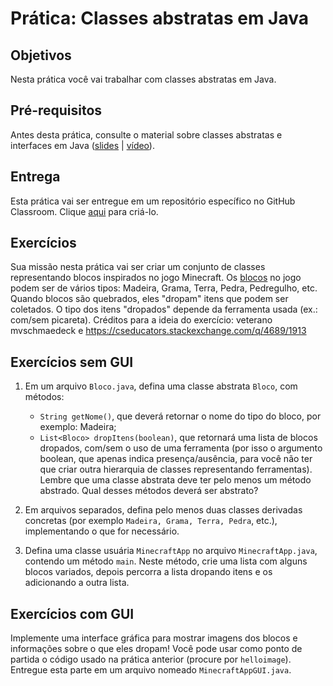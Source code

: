 # Prática: Classes abstratas em Java


## Objetivos
Nesta prática você vai trabalhar com classes abstratas em Java.

## Pré-requisitos

Antes desta prática, consulte o material sobre classes abstratas e interfaces em Java (<a href="https://docs.google.com/presentation/d/1LvvfEGY9IxSbbnlcLILp-4yZBtSk4W3-ugOvR8CveSs/edit?usp=sharing">slides</a> | <a href="https://drive.google.com/file/d/1l4p_gTNBkmvi89xO60-ry4s6XZWaPzeb/view?usp=sharing">vídeo</a>).


## Entrega

Esta prática vai ser entregue em um repositório específico no GitHub Classroom. Clique [aqui](https://classroom.github.com/a/Sx9aKn1W) para criá-lo. 


## Exercícios

Sua missão nesta prática vai ser criar um conjunto de classes representando blocos inspirados no jogo Minecraft. Os [blocos](https://minecraft.fandom.com/pt/wiki/Categoria:Blocos) no jogo podem ser de vários tipos: Madeira, Grama, Terra, Pedra, Pedregulho, etc. Quando blocos são quebrados, eles "dropam" itens que podem ser coletados. O tipo dos itens "dropados" depende da ferramenta usada (ex.: com/sem picareta). Créditos para a ideia do exercício: veterano mvschmaedeck e https://cseducators.stackexchange.com/q/4689/1913




## Exercícios sem GUI



1. Em um arquivo `Bloco.java`, defina uma classe abstrata `Bloco`, com métodos:
   - `String getNome()`, que deverá retornar o nome do tipo do bloco, por exemplo: Madeira;
   - `List<Bloco> dropItens(boolean)`, que retornará uma lista de blocos dropados, com/sem o uso de uma ferramenta (por isso o argumento boolean, que apenas indica presença/ausência, para você não ter que criar outra hierarquia de classes representando ferramentas).
   Lembre que uma classe abstrata deve ter pelo menos um método abstrado. Qual desses métodos deverá ser abstrato?

2. Em arquivos separados, defina pelo menos duas classes derivadas concretas (por exemplo `Madeira, Grama, Terra, Pedra`, etc.), implementando o que for necessário.

3. Defina uma classe usuária `MinecraftApp` no arquivo `MinecraftApp.java`, contendo um método `main`. Neste método, crie uma lista com alguns blocos variados, depois percorra a lista dropando itens e os adicionando a outra lista.

## Exercícios com GUI

Implemente uma interface gráfica para mostrar imagens dos blocos e informações sobre o que eles dropam! Você pode usar como ponto de partida o código usado na prática anterior (procure por `helloimage`). Entregue esta parte em um arquivo nomeado `MinecraftAppGUI.java`.







